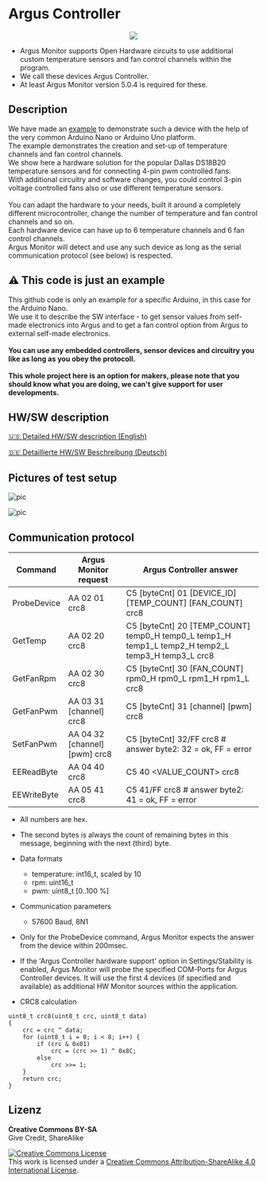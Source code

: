 # Argus Controller

<p align="center"><img src="Images/ArgusController_140.png?raw=true"/></p>

- Argus Monitor supports Open Hardware circuits to use additional custom temperature sensors and fan control channels within the program.
- We call these devices Argus Controller.
- At least Argus Monitor version 5.0.4 is required for these.


## Description

We have made an [example](https://github.com/openfancontrol/arguscontroller/tree/master/ArgusController1) to demonstrate such a device with the help of the very common Arduino Nano or Arduino Uno platform.<br>
The example demonstrates the creation and set-up of temperature channels and fan control channels.<br>
We show here a hardware solution for the popular Dallas DS18B20 temperature sensors and for connecting 4-pin pwm controlled fans.<br>
With additional circuitry and software changes, you could control 3-pin voltage controlled fans also or use different  temperature sensors.<br><br>
You can adapt the hardware to your needs, built it around a completely different microcontroller, change the number of  temperature and fan control channels and so on.<br>
Each hardware device can have up to 6 temperature channels and 6 fan control channels.<br>
Argus Monitor will detect and use any such device as long as the serial communication protocol (see below) is respected.<br>


## :warning: This code is just an example

This github code is only an example for a specific Arduino, in this case for the Arduino Nano.<br>
We use it to describe the SW interface - to get sensor values from self-made electronics into Argus and to get a fan control option from Argus to external self-made electronics.<br><br>
**You can use any embedded controllers, sensor devices and circuitry you like as long as you obey the protocoll.**<br><br>
**This whole project here is an option for makers, please note that you should know what you are doing, we can't give support for user developments.**<br>


## HW/SW description

[:us: Detailed HW/SW description (English)](https://help.argusmonitor.com/ArgusController.html)

[:de: Detaillierte HW/SW Beschreibung (Deutsch)](https://hilfe.argusmonitor.com/ArgusController.html)


## Pictures of test setup

![pic](Images/ArgusControllerNano1.jpg)

![pic](Images/ArgusControllerNano2.jpg)


## Communication protocol

| Command    | Argus Monitor request                 | Argus Controller answer |
|---|---|---|
|ProbeDevice | AA 02 01 crc8                         | C5 [byteCnt] 01 [DEVICE_ID] [TEMP_COUNT] [FAN_COUNT] crc8 |
|GetTemp     | AA 02 20 crc8                         | C5 [byteCnt] 20 [TEMP_COUNT] temp0_H temp0_L temp1_H temp1_L temp2_H temp2_L temp3_H temp3_L crc8 |
|GetFanRpm   | AA 02 30 crc8                         | C5 [byteCnt] 30 [FAN_COUNT] rpm0_H rpm0_L rpm1_H rpm1_L crc8 |
|GetFanPwm   | AA 03 31 [channel] crc8               | C5 [byteCnt] 31 [channel] [pwm] crc8 |
|SetFanPwm   | AA 04 32 [channel] [pwm] crc8         | C5 [byteCnt] 32/FF crc8  # answer byte2: 32 = ok, FF = error |
|EEReadByte  | AA 04 40 <addrH> <addrL> crc8         | C5 <byteCnt> 40 <VALUE_COUNT> <val> crc8 |
|EEWriteByte | AA 05 41 <addrH> <addrL> <value> crc8 | C5 <byteCnt> 41/FF crc8  # answer byte2: 41 = ok, FF = error |

- All numbers are hex.
- The second bytes is always the count of remaining bytes in this message, beginning with the next (third) byte.
- Data formats
  - temperature: int16_t, scaled by 10
  - rpm: uint16_t
  - pwm: uint8_t [0..100 %]
- Communication parameters
  - 57600 Baud, 8N1
- Only for the ProbeDevice command, Argus Monitor expects the answer from the device within 200msec.
- If the 'Argus Controller hardware support' option in Settings/Stability is enabled, Argus Monitor will probe the specified COM-Ports for Argus Controller devices.
It will use the first 4 devices (if specified and available) as additional HW Monitor sources within the application.

- CRC8 calculation
```
uint8_t crc8(uint8_t crc, uint8_t data)
{
    crc = crc ^ data;
    for (uint8_t i = 0; i < 8; i++) {
        if (crc & 0x01)
            crc = (crc >> 1) ^ 0x8C;
        else
            crc >>= 1;
    }
    return crc;
}
```


## Lizenz

**Creative Commons BY-SA**<br>
Give Credit, ShareAlike

<a rel="license" href="http://creativecommons.org/licenses/by-sa/4.0/"><img alt="Creative Commons License" style="border-width:0" src="https://i.creativecommons.org/l/by-sa/4.0/88x31.png" /></a><br />This work is licensed under a <a rel="license" href="http://creativecommons.org/licenses/by-sa/4.0/">Creative Commons Attribution-ShareAlike 4.0 International License</a>.
